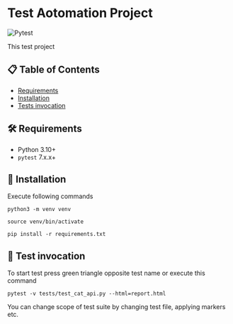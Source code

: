 # Test Aotomation Project

![Pytest](https://img.shields.io/badge/Pytest-%20-blue?style=flat-square&logo=pytest)

This test project

## 📋 Table of Contents

- [Requirements](#requirements)
- [Installation](#installation)
- [Tests invocation](#tests-invocation)

## 🛠 Requirements

- Python 3.10+
- `pytest` 7.x.x+

## 🚀 Installation
Execute following commands

```shell
python3 -m venv venv 
```

```shell
source venv/bin/activate
```
```shell
pip install -r requirements.txt
```

## 🤖 Test invocation
To start test press green triangle opposite test name or execute this command

```shell
pytest -v tests/test_cat_api.py --html=report.html
```

You can change scope of test suite by changing test file, applying markers etc.
